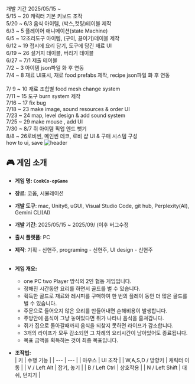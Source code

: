 개발 기간 2025/05/15 ~
<br>
5/15 ~ 20 캐릭터 기본 키보드 조작 <br>
5/20 ~ 6/3 음식 아이템, (박스,컷팅)테이블 제작 <br>
6/3 ~ 5 플레이어 애니메이션(state Machine) <br>
6/5 ~ 12조리도구 아이템, (구이, 끓이기)테이블 제작 <br>
6/12 ~ 19 접시에 요리 담기, 도구에 담긴 재료 UI <br>
6/19 ~ 26 설거지 테이블, 버리기 테이블<br>
6/27 ~ 7/1 제출 테이블<br>
7/2 ~ 3 아이템 json파일 화 후 연동 <br>
7/4  ~ 8 재료 UI표시, 재료 food prefabs 제작, recipe json파일 화 후 연동 <br>  
7/ 9 ~ 10 재료 조힙별 food mesh change system <br>
7/11 ~ 15 도구 burn system 제작<br>
7/16 ~ 17 fix bug <br>
7/18 ~ 23 make image, sound resources  & order UI <br>
7/23 ~ 24 map, level design & add sound system <br> 
7/25 ~  29 make mouse , add UI <br>
7/30 ~ 8/7 쥐 아이템 픽업 엔드 뺏기 <br>
8/8 ~ 26로비씬, 메인씬 데코, 로비 샵 UI & 구매 시스템 구성 <br>
how to ui, save
![header](https://capsule-render.vercel.app/api?type=waving&color=gradient&customColorList=19&height=300&section=header&text=CookCo-opGame&fontSize=90&fontColor=fff76b)
## 🎮 게임 소개


- **게임 명: `CookCo-opGame`**
- **장르**: 코옵, 시뮬레이션
- **개발 도구**: mac, Unity6, uGUI, Visual Studio Code, git hub, Perplexity(AI), Gemini CLI(AI)
- **개발 기간**: 2025/05/15 ~ 2025/09/ (이후 버그수정
- **출시 플렛폼**: PC
- **제작**: 기획 - 신현주, programing - 신현주, UI design - 신현주
<br><br>
- **게임 개요:**
    - one PC two Player 방식의 2인 협동 게임입니다.
    - 정해진 시간동안 요리를 하면서 골드를 벌 수 있습니다.
    - 획득한 골드로 재료와 레시피를 구매하여 한 번의 플레이 동안 더 많은 골드를 벌 수 있습니다.
    - 주문으로 들어오지 않은 요리를 만들어내면 손해비용이 발생합니다.
    - 주방안에 음식이 그냥 놓여있다면 쥐가 나타나 음식을 훔쳐갑니다.
    - 쥐가 집으로 돌아갈때까지 음식을 되찾지 못하면 라이프가 감소합니다.
    - 3개의 라이프가 모두 감소되면 그 차례의 요리시간이 남아있어도 종료됩니다.
    - 목표 금액을 획득하는 것이 최종 목표입니다.

 - **조작법:**    
    | 키 | 수행 기능 |
    | --- | --- |
    | 마우스 | UI 조작 |
    | W,A,S,D / 방향키 | 캐릭터 이동 |
    | V / Left Alt | 잡기, 놓기 |
    | B / Left Ctrl | 상호작용 |
    | N / Left Shift | 대쉬, 던지기 |
